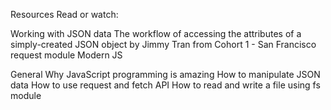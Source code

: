 Resources
Read or watch:

Working with JSON data
The workflow of accessing the attributes of a simply-created JSON object by Jimmy Tran from Cohort 1 - San Francisco
request module
Modern JS

General
Why JavaScript programming is amazing
How to manipulate JSON data
How to use request and fetch API
How to read and write a file using fs module
